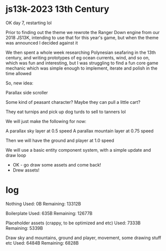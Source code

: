 # js13k-2023 13th Century

OK day 7, restarting lol

Prior to finding out the theme we rewrote the Ranger Down engine from our 2018 
JS13K, intending to use that for this year's game, but when the theme was 
announced I decided against it

We then spent a whole week researching Polynesian seafaring in the 13th century, 
and writing prototypes of eg ocean currents, wind, and so on, which was fun and 
interesting, but I was struggling to find a fun core game mechanic which was 
simple enough to implement, iterate and polish in the time allowed

So, new idea:

Parallax side scroller

Some kind of peasant character? Maybe they can pull a little cart?

They eat turnips and pick up dog turds to sell to tanners lol

We will just make the following for now:

A parallax sky layer at 0.5 speed
A parallax mountain layer at 0.75 speed

Then we will have the ground and player at 1.0 speed

We will use a basic entity component system, with a simple update and draw 
loop

- OK - go draw some assets and come back!
- Drew assets!

# log

Nothing
Used: 0B
Remaining: 13312B

Boilerplate
Used: 635B
Remaining: 12677B

Placeholder assets (crappy, to be optimized and etc)
Used: 7333B
Remaining: 5339B

Draw sky and mountains, ground and player, movement, some drawing stuff etc
Used: 6484B
Remaining: 6828B
